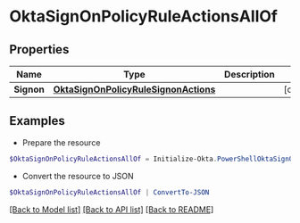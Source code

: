 # OktaSignOnPolicyRuleActionsAllOf
## Properties

Name | Type | Description | Notes
------------ | ------------- | ------------- | -------------
**Signon** | [**OktaSignOnPolicyRuleSignonActions**](OktaSignOnPolicyRuleSignonActions.md) |  | [optional] 

## Examples

- Prepare the resource
```powershell
$OktaSignOnPolicyRuleActionsAllOf = Initialize-Okta.PowerShellOktaSignOnPolicyRuleActionsAllOf  -Signon null
```

- Convert the resource to JSON
```powershell
$OktaSignOnPolicyRuleActionsAllOf | ConvertTo-JSON
```

[[Back to Model list]](../README.md#documentation-for-models) [[Back to API list]](../README.md#documentation-for-api-endpoints) [[Back to README]](../README.md)

